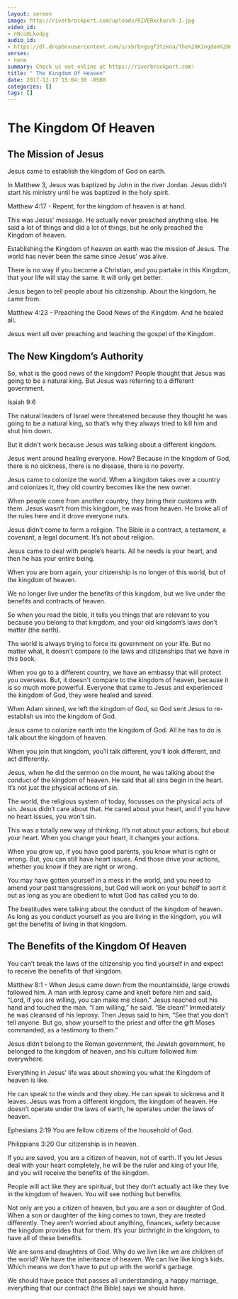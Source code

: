 ```yaml
---
layout: sermon
image: http://riverbrockport.com/uploads/RIVERxchurch-1.jpg
video_id:
- nNcoOLkodpg
audio_id:
- https://dl.dropboxusercontent.com/s/xbrbvgsgf3tzkna/The%20Kingdom%20Of%20Heaven.mp3?dl=0
verses:
- none
summary: Check us out online at https://riverbrockport.com!
title: " The Kingdom Of Heaven"
date: 2017-12-17 15:04:30 -0500
categories: []
tags: []
---
```

# The Kingdom Of Heaven

## The Mission of Jesus

Jesus came to establish the kingdom of God on earth.

In Matthew 3, Jesus was baptized by John in the river Jordan. Jesus didn't start his ministry until he was baptized in the holy spirit.

Matthew 4:17 - Repent, for the kingdom of heaven is at hand.

This was Jesus’ message. He actually never preached anything else. He said a lot of things and did a lot of things, but he only preached the Kingdom of heaven.

Establishing the Kingdom of heaven on earth was the mission of Jesus. The world has never been the same since Jesus’ was alive.

There is no way if you become a Christian, and you partake in this Kingdom, that your life will stay the same. It will only get better.

Jesus began to tell people about his citizenship. About the kingdom, he came from.

Matthew 4:23 - Preaching the Good News of the Kingdom. And he healed all.

Jesus went all over preaching and teaching the gospel of the Kingdom.

## The New Kingdom’s Authority

So, what is the good news of the kingdom? People thought that Jesus was going to be a natural king. But Jesus was referring to a different government.

Isaiah 9:6

The natural leaders of Israel were threatened because they thought he was going to be a natural king, so that’s why they always tried to kill him and shut him down.

But it didn't work because Jesus was talking about a different kingdom.

Jesus went around healing everyone. How? Because in the kingdom of God, there is no sickness, there is no disease, there is no poverty.

Jesus came to colonize the world. When a kingdom takes over a country and colonizes it, they old country becomes like the new owner.

When people come from another country, they bring their customs with them. Jesus wasn’t from this kingdom, he was from heaven. He broke all of the rules here and it drove everyone nuts.

Jesus didn’t come to form a religion. The Bible is a contract, a testament, a covenant, a legal document. It’s not about religion.

Jesus came to deal with people’s hearts. All he needs is your heart, and then he has your entire being.

When you are born again, your citizenship is no longer of this world, but of the kingdom of heaven.

We no longer live under the benefits of this kingdom, but we live under the benefits and contracts of heaven.

So when you read the bible, it tells you things that are relevant to you because you belong to that kingdom, and your old kingdom’s laws don’t matter (the earth).

The world is always trying to force its government on your life. But no matter what, it doesn't compare to the laws and citizenships that we have in this book.

When you go to a different country, we have an embassy that will protect you overseas. But, it doesn't compare to the kingdom of heaven, because it is so much more powerful. Everyone that came to Jesus and experienced the kingdom of God, they were healed and saved.

When Adam sinned, we left the kingdom of God, so God sent Jesus to re-establish us into the kingdom of God.

Jesus came to colonize earth into the kingdom of God. All he has to do is talk about the kingdom of heaven.

When you join that kingdom, you’ll talk different, you’ll look different, and act differently.

Jesus, when he did the sermon on the mount, he was talking about the conduct of the kingdom of heaven. He said that all sins begin in the heart. It’s not just the physical actions of sin.

The world, the religious system of today, focusses on the physical acts of sin. Jesus didn’t care about that. He cared about your heart, and if you have no heart issues, you won’t sin.

This was a totally new way of thinking. It’s not about your actions, but about your heart. When you change your heart, it changes your actions.

When you grow up, if you have good parents, you know what is right or wrong. But, you can still have heart issues. And those drive your actions, whether you know if they are right or wrong.

You may have gotten yourself in a mess in the world, and you need to amend your past transgressions, but God will work on your behalf to sort it out as long as you are obedient to what God has called you to do.

The beatitudes were talking about the conduct of the kingdom of heaven. As long as you conduct yourself as you are living in the kingdom, you will get the benefits of living in that kingdom.

## The Benefits of the Kingdom Of Heaven

You can’t break the laws of the citizenship you find yourself in and expect to receive the benefits of that kingdom.

Matthew 8:1 - When Jesus came down from the mountainside, large crowds followed him. A man with leprosy came and knelt before him and said, “Lord, if you are willing, you can make me clean.” Jesus reached out his hand and touched the man. “I am willing,” he said. “Be clean!” Immediately he was cleansed of his leprosy. Then Jesus said to him, “See that you don’t tell anyone. But go, show yourself to the priest and offer the gift Moses commanded, as a testimony to them.”

Jesus didn’t belong to the Roman government, the Jewish government, he belonged to the kingdom of heaven, and his culture followed him everywhere.

Everything in Jesus’ life was about showing you what the Kingdom of heaven is like.

He can speak to the winds and they obey. He can speak to sickness and it leaves. Jesus was from a different kingdom, the kingdom of heaven. He doesn’t operate under the laws of earth, he operates under the laws of heaven.

Ephesians 2:19 You are fellow citizens of the household of God.

Philippians 3:20 Our citizenship is in heaven.

If you are saved, you are a citizen of heaven, not of earth. If you let Jesus deal with your heart completely, he will be the ruler and king of your life, and you will receive the benefits of the kingdom.

People will act like they are spiritual, but they don’t actually act like they live in the kingdom of heaven. You will see nothing but benefits.

Not only are you a citizen of heaven, but you are a son or daughter of God. When a son or daughter of the king comes to town, they are treated differently. They aren’t worried about anything, finances, safety because the kingdom provides that for them. It’s your birthright in the kingdom, to have all of these benefits.

We are sons and daughters of God. Why do we live like we are children of the world? We have the inheritance of heaven. We can live like king’s kids. Which means we don’t have to put up with the world's garbage.

We should have peace that passes all understanding, a happy marriage, everything that our contract (the Bible) says we should have.